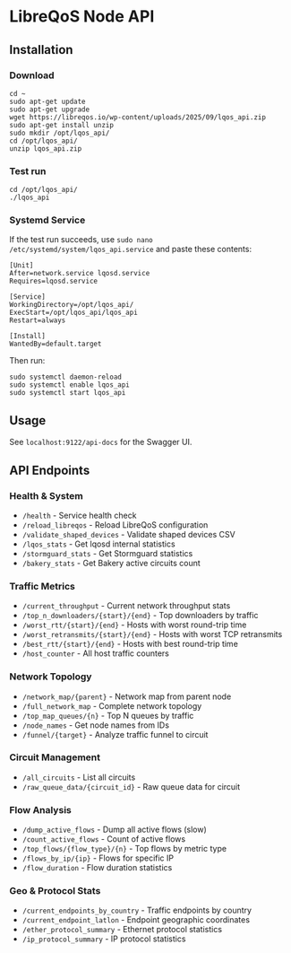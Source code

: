 # LibreQoS Node API

## Installation

### Download

```
cd ~
sudo apt-get update
sudo apt-get upgrade
wget https://libreqos.io/wp-content/uploads/2025/09/lqos_api.zip
sudo apt-get install unzip
sudo mkdir /opt/lqos_api/
cd /opt/lqos_api/
unzip lqos_api.zip
```

### Test run
```
cd /opt/lqos_api/
./lqos_api
```

### Systemd Service

If the test run succeeds, use `sudo nano /etc/systemd/system/lqos_api.service` and paste these contents:

```
[Unit]
After=network.service lqosd.service
Requires=lqosd.service

[Service]
WorkingDirectory=/opt/lqos_api/
ExecStart=/opt/lqos_api/lqos_api
Restart=always

[Install]
WantedBy=default.target
```
Then run:
```
sudo systemctl daemon-reload
sudo systemctl enable lqos_api
sudo systemctl start lqos_api
```

## Usage

See `localhost:9122/api-docs` for the Swagger UI.

## API Endpoints

### Health & System
- `/health` - Service health check
- `/reload_libreqos` - Reload LibreQoS configuration
- `/validate_shaped_devices` - Validate shaped devices CSV
- `/lqos_stats` - Get lqosd internal statistics
- `/stormguard_stats` - Get Stormguard statistics
- `/bakery_stats` - Get Bakery active circuits count

### Traffic Metrics
- `/current_throughput` - Current network throughput stats
- `/top_n_downloaders/{start}/{end}` - Top downloaders by traffic
- `/worst_rtt/{start}/{end}` - Hosts with worst round-trip time
- `/worst_retransmits/{start}/{end}` - Hosts with worst TCP retransmits
- `/best_rtt/{start}/{end}` - Hosts with best round-trip time
- `/host_counter` - All host traffic counters

### Network Topology
- `/network_map/{parent}` - Network map from parent node
- `/full_network_map` - Complete network topology
- `/top_map_queues/{n}` - Top N queues by traffic
- `/node_names` - Get node names from IDs
- `/funnel/{target}` - Analyze traffic funnel to circuit

### Circuit Management
- `/all_circuits` - List all circuits
- `/raw_queue_data/{circuit_id}` - Raw queue data for circuit

### Flow Analysis
- `/dump_active_flows` - Dump all active flows (slow)
- `/count_active_flows` - Count of active flows
- `/top_flows/{flow_type}/{n}` - Top flows by metric type
- `/flows_by_ip/{ip}` - Flows for specific IP
- `/flow_duration` - Flow duration statistics

### Geo & Protocol Stats
- `/current_endpoints_by_country` - Traffic endpoints by country
- `/current_endpoint_latlon` - Endpoint geographic coordinates
- `/ether_protocol_summary` - Ethernet protocol statistics
- `/ip_protocol_summary` - IP protocol statistics
